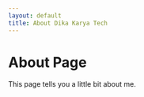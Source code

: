 ```yaml
---
layout: default
title: About Dika Karya Tech
---
```

# About Page

This page tells you a little bit about me.